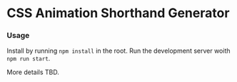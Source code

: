# CSS Animation Shorthand Generator

### Usage
Install by running `npm install` in the root. Run the development server woith `npm run start`. 

More details TBD.
